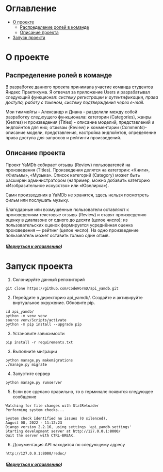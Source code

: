 <a name="tree"></a>
# Оглавление
* [О проекте](#about)
    * [Распределение ролей в команде](#step-prog)
    * [Описание проекта](#about-proj)
* [Запуск проекта](#start)

<a name="about"></a>
# О проекте

<a name="step-prog"></a>
## Распределение ролей в команде

В разработке данного проекта принимала участие команда студентов Яндекс Практикума. Я отвечал за приложение Users и разрабатывал следующий функционал: *систему регистрации и аутентификации, права доступа, работу с токеном, систему подтверждения через e-mail.*

Мои тиммейты - Александр и Диана - разделили между собой разработку следюущего функционала: категории (Categories), жанры (Genres) и произведения (Titles) - описание моделий, представлений и эндпойнтов для них; отзываы (Review) и комментарии (Comments)- описание модели, представления, настройка эндпойнтов, определение права доступа для запросов и рейтинги произведений.

<a name="about-proj"></a>
## Описание проекта

Проект YaMDb собирает отзывы (Review) пользователей на произведения (Titles). Произведения делятся на категории: «Книги», «Фильмы», «Музыка». Список категорий (Category) может быть расширен администратором (например, можно добавить категорию «Изобразительное искусство» или «Ювелирка»).

Сами произведения в YaMDb не хранятся, здесь нельзя посмотреть фильм или послушать музыку.

Благодарные или возмущённые пользователи оставляют к произведениям текстовые отзывы (Review) и ставят произведению оценку в диапазоне от одного до десяти (целое число); из пользовательских оценок формируется усреднённая оценка произведения — рейтинг (целое число). На одно произведение пользователь может оставить только один отзыв.

##### ([Вернуться к оглавлению](#tree))

<a name="start"></a>
# Запуск проекта 

1. Склонируйте данный репозиторий

```
git clone https://github.com/CodeWormD/api_yamdb.git
```

2. Перейдите в директорию api_yamdb/. Создайте и активируйте виртуальное окружение. Обновите pip.

```
cd api_yamdb/
python -m venv venv
source venv/Scripts/activate
python -m pip install --upgrade pip
```

3. Установите зависимости

```
pip install -r requirements.txt
```

3. Выполните миграции

```
python manage.py makemigrations
./manage.py migrate
```

4. Запустите сервер

```
python manage.py runserver
```

5. Если все сделано правильно, то в терминале появится следующее сообщение

```
Watching for file changes with StatReloader
Performing system checks...

System check identified no issues (0 silenced).
August 08, 2022 - 11:12:23
Django version 2.2.16, using settings 'api_yamdb.settings'
Starting development server at http://127.0.0.1:8000/
Quit the server with CTRL-BREAK.
```

6. Документация API находится по следующему адресу

```
http://127.0.0.1:8000/redoc/
```

##### ([Вернуться к оглавлению](#tree))